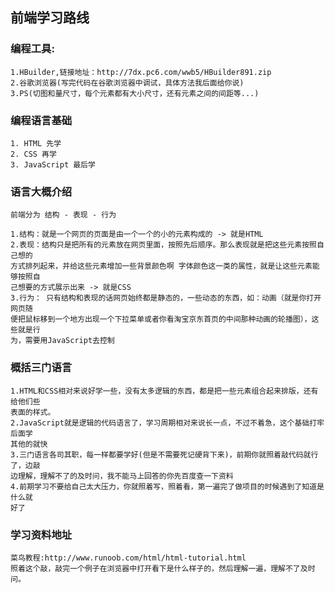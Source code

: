 ## 前端学习路线

### 编程工具:
	1.HBuilder,链接地址：http://7dx.pc6.com/wwb5/HBuilder891.zip
	2.谷歌浏览器(写完代码在谷歌浏览器中调试，具体方法我后面给你说)
	3.PS(切图和量尺寸，每个元素都有大小尺寸，还有元素之间的间距等...)

### 编程语言基础

	1. HTML 先学
	2. CSS 再学
	3. JavaScript 最后学

### 语言大概介绍
	前端分为 结构 - 表现 - 行为

	1.结构：就是一个网页的页面是由一个一个的小的元素构成的 -> 就是HTML
	2.表现：结构只是把所有的元素放在网页里面，按照先后顺序。那么表现就是把这些元素按照自己想的
	方式排列起来，并给这些元素增加一些背景颜色啊 字体颜色这一类的属性，就是让这些元素能够按照自
	己想要的方式展示出来 -> 就是CSS
	3.行为： 只有结构和表现的话网页始终都是静态的，一些动态的东西，如：动画（就是你打开网页随
	便把鼠标移到一个地方出现一个下拉菜单或者你看淘宝京东首页的中间那种动画的轮播图），这些就是行
	为，需要用JavaScript去控制


### 概括三门语言
	1.HTML和CSS相对来说好学一些，没有太多逻辑的东西，都是把一些元素组合起来排版，还有给他们些
	表面的样式。
	2.JavaScript就是逻辑的代码语言了，学习周期相对来说长一点，不过不着急，这个基础打牢后面学
	其他的就快
	3.三门语言各司其职，每一样都要学好(但是不需要死记硬背下来)，前期你就照着敲代码就行了，边敲
	边理解，理解不了的及时问，我不能马上回答的你先百度查一下资料
	4.前期学习不要给自己太大压力，你就照着写，照着看，第一遍完了做项目的时候遇到了知道是什么就
	好了
	
### 学习资料地址
	菜鸟教程:http://www.runoob.com/html/html-tutorial.html
	照着这个敲，敲完一个例子在浏览器中打开看下是什么样子的，然后理解一遍，理解不了及时问。